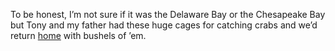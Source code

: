 To be honest, I’m not sure if it was the Delaware Bay or the Chesapeake Bay but Tony and my father had these huge cages for catching crabs and we’d return [home](above%20the%20sub%20shop) with bushels of ’em.